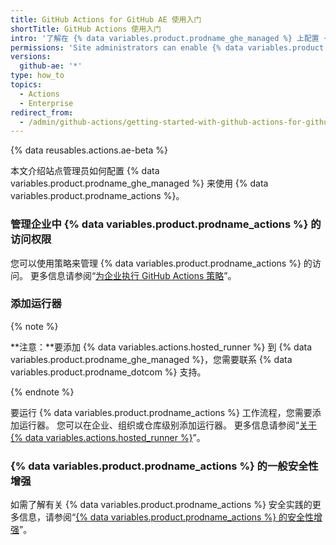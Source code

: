 ```yaml
---
title: GitHub Actions for GitHub AE 使用入门
shortTitle: GitHub Actions 使用入门
intro: '了解在 {% data variables.product.prodname_ghe_managed %} 上配置 {% data variables.product.prodname_actions %}。'
permissions: 'Site administrators can enable {% data variables.product.prodname_actions %} and configure enterprise settings.'
versions:
  github-ae: '*'
type: how_to
topics:
  - Actions
  - Enterprise
redirect_from:
  - /admin/github-actions/getting-started-with-github-actions-for-github-ae
---
```


{% data reusables.actions.ae-beta %}

本文介绍站点管理员如何配置 {% data variables.product.prodname_ghe_managed %} 来使用 {% data variables.product.prodname_actions %}。

### 管理企业中 {% data variables.product.prodname_actions %} 的访问权限

您可以使用策略来管理 {% data variables.product.prodname_actions %} 的访问。 更多信息请参阅“[为企业执行 GitHub Actions 策略](/admin/github-actions/enforcing-github-actions-policies-for-your-enterprise)”。

### 添加运行器

{% note %}

**注意：**要添加 {% data variables.actions.hosted_runner %} 到 {% data variables.product.prodname_ghe_managed %}，您需要联系 {% data variables.product.prodname_dotcom %} 支持。

{% endnote %}

要运行 {% data variables.product.prodname_actions %} 工作流程，您需要添加运行器。 您可以在企业、组织或仓库级别添加运行器。 更多信息请参阅“[关于 {% data variables.actions.hosted_runner %}](/actions/using-github-hosted-runners/about-ae-hosted-runners)”。


### {% data variables.product.prodname_actions %} 的一般安全性增强

如需了解有关 {% data variables.product.prodname_actions %} 安全实践的更多信息，请参阅“[{% data variables.product.prodname_actions %} 的安全性增强](/actions/learn-github-actions/security-hardening-for-github-actions)”。
